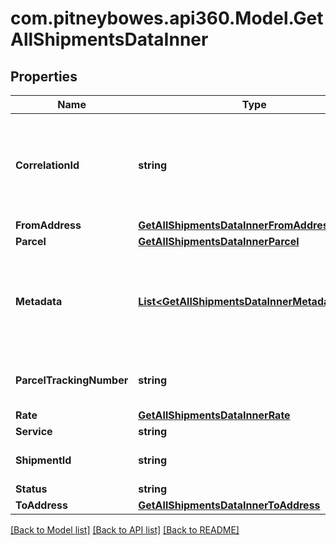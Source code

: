 # com.pitneybowes.api360.Model.GetAllShipmentsDataInner

## Properties

Name | Type | Description | Notes
------------ | ------------- | ------------- | -------------
**CorrelationId** | **string** | This is a GUID (globally unique identifier) that&#39;s automatically generated for every request that the webserver receives. | [optional] 
**FromAddress** | [**GetAllShipmentsDataInnerFromAddress**](GetAllShipmentsDataInnerFromAddress.md) |  | [optional] 
**Parcel** | [**GetAllShipmentsDataInnerParcel**](GetAllShipmentsDataInnerParcel.md) |  | [optional] 
**Metadata** | [**List&lt;GetAllShipmentsDataInnerMetadataInner&gt;**](GetAllShipmentsDataInnerMetadataInner.md) | Additional metadata that needs to be stored for this shipment can be added here. For now, &#x60;costAccountName&#x60; is supported. | [optional] 
**ParcelTrackingNumber** | **string** | The Tracking number given to the Parcel for tracking purpose. | [optional] 
**Rate** | [**GetAllShipmentsDataInnerRate**](GetAllShipmentsDataInnerRate.md) |  | [optional] 
**Service** | **string** |  | [optional] 
**ShipmentId** | **string** | A unique identifier associated with the Shipment. | [optional] 
**Status** | **string** |  | [optional] 
**ToAddress** | [**GetAllShipmentsDataInnerToAddress**](GetAllShipmentsDataInnerToAddress.md) |  | [optional] 

[[Back to Model list]](../README.md#documentation-for-models) [[Back to API list]](../README.md#documentation-for-api-endpoints) [[Back to README]](../README.md)

